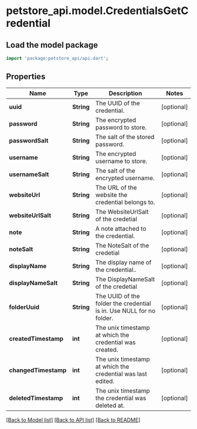 # petstore_api.model.CredentialsGetCredential

## Load the model package
```dart
import 'package:petstore_api/api.dart';
```

## Properties
Name | Type | Description | Notes
------------ | ------------- | ------------- | -------------
**uuid** | **String** | The UUID of the credential. | [optional] 
**password** | **String** | The encrypted password to store. | [optional] 
**passwordSalt** | **String** | The salt of the stored password. | [optional] 
**username** | **String** | The encrypted username to store. | [optional] 
**usernameSalt** | **String** | The salt of the encrypted username. | [optional] 
**websiteUrl** | **String** | The URL of the website the credential belongs to. | [optional] 
**websiteUrlSalt** | **String** | The WebsiteUrlSalt of the credetial | [optional] 
**note** | **String** | A note attached to the credential. | [optional] 
**noteSalt** | **String** | The NoteSalt  of the credetial | [optional] 
**displayName** | **String** | The display name of the credential.. | [optional] 
**displayNameSalt** | **String** | The DisplayNameSalt of the credetial | [optional] 
**folderUuid** | **String** | The UUID of the folder the credential is in.  Use NULL for no folder. | [optional] 
**createdTimestamp** | **int** | The unix timestamp at which the credential was created. | [optional] 
**changedTimestamp** | **int** | The unix timestamp at which the credential was last edited. | [optional] 
**deletedTimestamp** | **int** | The unix timestamp the credential was deleted at. | [optional] 

[[Back to Model list]](../README.md#documentation-for-models) [[Back to API list]](../README.md#documentation-for-api-endpoints) [[Back to README]](../README.md)


